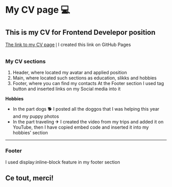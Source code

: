 # My CV page 💻
## This is my CV for Frontend Develepor position
<a href="https://vikamnv.github.io/CV/" target="_blank">The link to my CV page</a> 𑗅 I created this link on GitHub Pages
### My CV sections
1. Header, where located my avatar and applied position 
2. Main, where located such sections as education, slikks and hobbies
3. Footer, where you can find my contacts
At the Footer section I used tag button and inserted links on my Social media into it

**Hobbies**
- In the part dogs 🐕 I posted all the doggos that I was helping this year and my puppy photos
- In the part traveling ✈ I created the video from my trips and added it on YouTube, then I have copied embed code and inserted it into my hobbies' section
_________________ 
### Footer
I used display:inline-block feature in my footer section
## Ce tout, merci!
